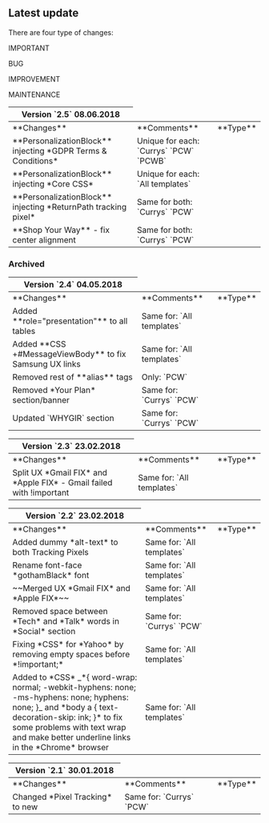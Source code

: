 ## Latest update


There are four type of changes:

<i class="fas fa-fw fa-exclamation"></i> IMPORTANT

<i class="fas fa-fw fa-bug"></i> BUG

<i class="fas fa-fw fa-wrench"></i> IMPROVEMENT

<i class="fas fa-fw fa-broom"></i> MAINTENANCE


<table class="tweak active fw">
  <thead>
    <tr>
      <th class="version">Version `2.5` 08.06.2018</th>
    </tr>
  </thead>
  <tbody>
    <tr>
      <td>**Changes**</td>
      <td>**Comments**</td>
      <td>**Type**</td>
    </tr>
    <tr>
      <td><!--[goto](/download?id=skeleton-framework)-->**PersonalizationBlock** injecting *GDPR Terms & Conditions*</td>
      <td>Unique for each: `Currys` `PCW` `PCWB`</td>
      <td><i class="fas fa-fw fa-exclamation"></i></td>
    </tr>
    <tr>
      <td>**PersonalizationBlock** injecting *Core CSS*</td>
      <td>Unique for each: `All templates`</td>
      <td><i class="fas fa-fw fa-exclamation"></i></td>
    </tr>
    <tr>
      <td>**PersonalizationBlock** injecting *ReturnPath tracking pixel*</td>
      <td>Same for both: `Currys` `PCW`</td>
      <td><i class="fas fa-fw fa-exclamation"></i></td>
    </tr>
    <tr>
      <td>**Shop Your Way** - fix center alignment</td>
      <td>Same for both: `Currys` `PCW`</td>
      <td><i class="fas fa-fw fa-broom"></i></td>
    </tr>
  </tbody>
</table>

### Archived

<table class="tweak archive fw">
  <thead>
    <tr>
      <th class="version">Version `2.4` 04.05.2018</th>
    </tr>
  </thead>
  <tbody>
    <tr>
      <td>**Changes**</td>
      <td>**Comments**</td>
      <td>**Type**</td>
    </tr>
    <tr>
      <td>Added **role="presentation"** to all tables</td>
      <td>Same for: `All templates`</td>
      <td><i class="fas fa-fw fa-wrench"></i></td>
    </tr>
    <tr>
      <td>Added **CSS +#MessageViewBody** to fix Samsung UX links</td>
      <td>Same for: `All templates`</td>
      <td><i class="fas fa-fw fa-wrench"></i></td>
    </tr>
    <tr>
      <td>Removed rest of **alias** tags</td>
      <td>Only: `PCW`</td>
      <td><bug></td>
    </tr>
    <tr>
      <td>Removed *Your Plan* section/banner</td>
      <td>Same for: `Currys` `PCW`</td>
      <td><i class="fas fa-fw fa-broom"></i></td>
    </tr>
    <tr>
      <td>Updated `WHYGIR` section</td>
      <td>Same for: `Currys` `PCW`</td>
      <td><i class="fas fa-fw fa-broom"></i></td>
    </tr>
  </tbody>
</table>

<table class="tweak archive fw">
  <thead>
    <tr>
      <th class="version">Version `2.3` 23.02.2018</th>
    </tr>
  </thead>
  <tbody>
    <tr>
      <td>**Changes**</td>
      <td>**Comments**</td>
      <td>**Type**</td>
    </tr>
    <tr>
      <td>Split UX *Gmail FIX* and *Apple FIX* - Gmail failed with !important</td>
      <td>Same for: `All templates`</td>
      <td><i class="fas fa-fw fa-bug"></i></td>
    </tr>
  </tbody>
</table>

<table class="tweak archive fw">
  <thead>
    <tr>
      <th class="version">Version `2.2` 23.02.2018</th>
    </tr>
  </thead>
  <tbody>
    <tr>
      <td>**Changes**</td>
      <td>**Comments**</td>
      <td>**Type**</td>
    </tr>
    <tr>
      <td>Added dummy *alt-text* to both Tracking Pixels</td>
      <td>Same for: `All templates`</td>
      <td><i class="fas fa-fw fa-wrench"></i></td>
    </tr>
    <tr>
      <td>Rename font-face *gothamBlack* font</td>
      <td>Same for: `All templates`</td>
      <td><i class="fas fa-fw fa-wrench"></i></td>
    </tr>
    <tr>
      <td>~~Merged UX *Gmail FIX* and *Apple FIX*~~</td>
      <td>Same for: `All templates`</td>
      <td><i class="fas fa-fw fa-wrench"></i><i class="fas fa-fw fa-bug"></i></td>
    </tr>
    <tr>
      <td>Removed space between *Tech* and *Talk* words in *Social* section</td>
      <td>Same for: `Currys` `PCW`</td>
      <td><i class="fas fa-fw fa-wrench"></i></td>
    </tr>
    <tr>
      <td>Fixing *CSS* for *Yahoo* by removing empty spaces before *!important;*</td>
      <td>Same for: `All templates`</td>
      <td><i class="fas fa-fw fa-bug"></i></td>
    </tr>
    <tr>
      <td>Added to *CSS* _*{ word-wrap: normal; -webkit-hyphens: none; -ms-hyphens: none; hyphens: none; }_ and *body a { text-decoration-skip: ink; }* to fix some problems with text wrap and make better underline links in the *Chrome* browser</td>
      <td>Same for: `All templates`</td>
      <td><i class="fas fa-fw fa-wrench"></i></td>
    </tr>
  </tbody>
</table>

<table class="tweak archive fw">
  <thead>
    <tr>
      <th class="version">Version `2.1` 30.01.2018</th>
    </tr>
  </thead>
  <tbody>
    <tr>
      <td>**Changes**</td>
      <td>**Comments**</td>
      <td>**Type**</td>
    </tr>
    <tr>
      <td>Changed *Pixel Tracking* to new</td>
      <td>Same for: `Currys` `PCW`</td>
      <td><i class="fas fa-fw fa-wrench"></i></td>
    </tr>
  </tbody>
</table>
